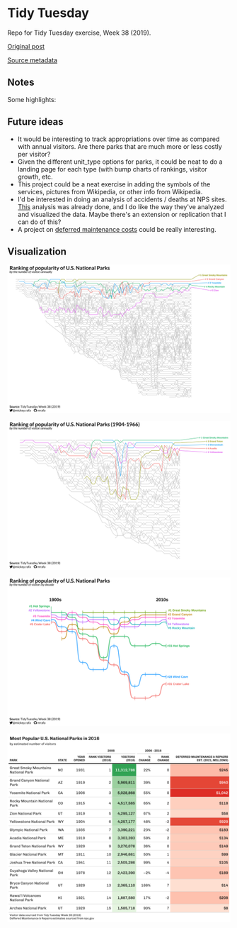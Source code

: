 # Tidy Tuesday
Repo for Tidy Tuesday exercise, Week 38 (2019).

[Original post]()

[Source metadata]()

## Notes  


Some highlights:

## Future ideas

* It would be interesting to track appropriations over time as compared with annual visitors. Are there parks that are much more or less costly per visitor?
* Given the different unit_type options for parks, it could be neat to do a landing page for each type (with bump charts of rankings, visitor growth, etc.
* This project could be a neat exercise in adding the symbols of the services, pictures from Wikipedia, or other info from Wikipedia.
* I'd be interested in doing an analysis of accidents / deaths at NPS sites. [This](https://www.psbr.law/nevada/deaths-in-us-national-parks/) analysis was already done, and I do like the way they've analyzed and visualized the data. Maybe there's an extension or replication that I can do of this?
* A project on [deferred maintenance costs](https://www.nps.gov/subjects/infrastructure/maintenance-backlog.htm) could be really interesting.

## Visualization  

![](https://github.com/mrafa3/tidy_tuesday/blob/master/2019/week38/graphics/plot_viz_538.png)

![](https://github.com/mrafa3/tidy_tuesday/blob/master/2019/week38/graphics/plot_viz_premodern.png)

![](https://github.com/mrafa3/tidy_tuesday/blob/master/2019/week38/graphics/plot_viz_decade_bump.png)

![](https://github.com/mrafa3/tidy_tuesday/blob/master/2019/week38/graphics/tbl_viz.png)
